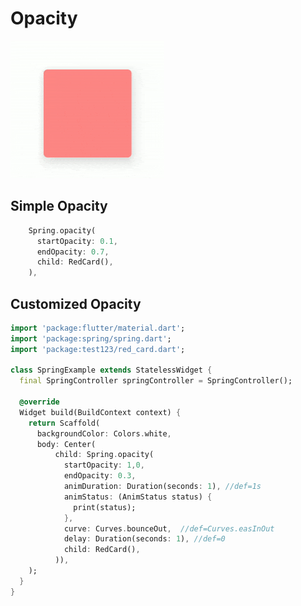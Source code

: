 # Opacity

 ![simple_fade](https://github.com/KaushickSArgekar/spring/blob/master/assets/opacity.gif?raw=true)



## Simple Opacity

```dart
    Spring.opacity(
      startOpacity: 0.1,
      endOpacity: 0.7,
      child: RedCard(),
    ),
 ```


## Customized Opacity

```dart
import 'package:flutter/material.dart';
import 'package:spring/spring.dart';
import 'package:test123/red_card.dart';

class SpringExample extends StatelessWidget {
  final SpringController springController = SpringController();

  @override
  Widget build(BuildContext context) {
    return Scaffold(
      backgroundColor: Colors.white,
      body: Center(
          child: Spring.opacity(
            startOpacity: 1,0,
            endOpacity: 0.3,
            animDuration: Duration(seconds: 1), //def=1s
            animStatus: (AnimStatus status) {
              print(status);
            },
            curve: Curves.bounceOut,  //def=Curves.easInOut
            delay: Duration(seconds: 1), //def=0
            child: RedCard(),
          )),
    );
  }
}


